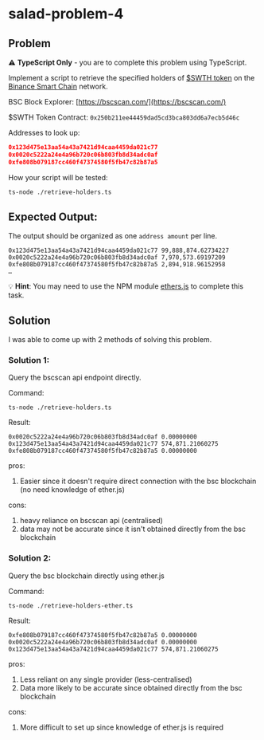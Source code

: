 # salad-problem-4

## Problem

⚠️ **TypeScript Only** - you are to complete this problem using TypeScript.

Implement a script to retrieve the specified holders of [$SWTH token](https://bscscan.com/token/0x250b211ee44459dad5cd3bca803dd6a7ecb5d46c) on the [Binance Smart Chain](https://coinmarketcap.com/alexandria/article/what-is-binance-smart-chain) network.

BSC Block Explorer: [https://bscscan.com/](https://bscscan.com/)

$SWTH Token Contract: `0x250b211ee44459dad5cd3bca803dd6a7ecb5d46c`

Addresses to look up:

```json
0x123d475e13aa54a43a7421d94caa4459da021c77
0x0020c5222a24e4a96b720c06b803fb8d34adc0af
0xfe808b079187cc460f47374580f5fb47c82b87a5
```

How your script will be tested:

```bash
ts-node ./retrieve-holders.ts
```

## Expected Output:

The output should be organized as one `address amount` per line.

```
0x123d475e13aa54a43a7421d94caa4459da021c77 99,888,874.62734227
0x0020c5222a24e4a96b720c06b803fb8d34adc0af 7,970,573.69197209
0xfe808b079187cc460f47374580f5fb47c82b87a5 2,894,918.96152958
…
```

💡 **Hint**: You may need to use the NPM module [ethers.js](https://docs.ethers.io/v5/) to complete this task.

## Solution

I was able to come up with 2 methods of solving this problem.

### Solution 1:

Query the bscscan api endpoint directly.

Command:

```
ts-node ./retrieve-holders.ts
```

Result:

```
0x0020c5222a24e4a96b720c06b803fb8d34adc0af 0.00000000
0x123d475e13aa54a43a7421d94caa4459da021c77 574,871.21060275
0xfe808b079187cc460f47374580f5fb47c82b87a5 0.00000000
```

pros:

1. Easier since it doesn't require direct connection with the bsc blockchain (no need knowledge of ether.js)

cons:

1. heavy reliance on bscscan api (centralised)
2. data may not be accurate since it isn't obtained directly from the bsc blockchain

### Solution 2:

Query the bsc blockchain directly using ether.js

Command:

```
ts-node ./retrieve-holders-ether.ts
```

Result:

```
0xfe808b079187cc460f47374580f5fb47c82b87a5 0.00000000
0x0020c5222a24e4a96b720c06b803fb8d34adc0af 0.00000000
0x123d475e13aa54a43a7421d94caa4459da021c77 574,871.21060275
```

pros:

1. Less reliant on any single provider (less-centralised)
2. Data more likely to be accurate since obtained directly from the bsc blockchain

cons:

1. More difficult to set up since knowledge of ether.js is required
